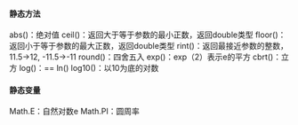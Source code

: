 #### 静态方法
abs()：绝对值
ceil()：返回大于等于参数的最小正数，返回double类型
floor()：返回小于等于参数的最大正数，返回double类型
rint()：返回最接近参数的整数，11.5->12, -11.5->-11
round()：四舍五入
exp()：exp（2）表示e的平方
cbrt()：立方
log()：== ln()
log10()：以10为底的对数
#### 静态变量
Math.E：自然对数e
Math.PI：圆周率